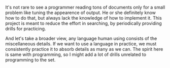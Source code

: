 It's not rare to see a programmer reading tons of documents only for a small
problem like tuning the appearence of output.  He or she definitely know how to
do that, but always lack the knowledge of how to implement it.  This project
is meant to reduce the effort in searching, by periodically providing drills
for practicing.

And let's take a broader view, any language human using consists of the
miscellaneous details.  If we want to use a language in practice, we must consistently
practice it to absorb details as many as we can.  The spirit here is same with
programming, so I might add a lot of drills unrelated to programming to the set.


